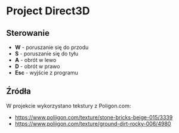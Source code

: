 # Project Direct3D

## Sterowanie
* **W** - poruszanie się do przodu
* **S** - poruszanie się do tyłu
* **A** - obrót w lewo
* **D** - obrót w prawo
* **Esc** - wyjście z programu

## Źródła
W projekcie wykorzystano tekstury z Poligon.com:
* https://www.poliigon.com/texture/stone-bricks-beige-015/3339
* https://www.poliigon.com/texture/ground-dirt-rocky-006/4980